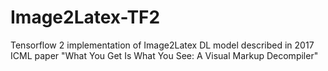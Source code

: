 # Image2Latex-TF2
Tensorflow 2 implementation of Image2Latex DL model described in 2017  ICML paper "What You Get Is What You See: A Visual Markup Decompiler"
